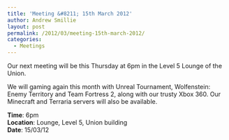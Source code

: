```yaml
---
title: 'Meeting &#8211; 15th March 2012'
author: Andrew Smillie
layout: post
permalink: /2012/03/meeting-15th-march-2012/
categories:
  - Meetings
---
```

Our next meeting will be this Thursday at 6pm in the Level 5 Lounge of the Union.

We will gaming again this month with Unreal Tournament, Wolfenstein: Enemy Territory and Team Fortress 2, along with our trusty Xbox 360. Our Minecraft and Terraria servers will also be available.

**Time**: 6pm  
**Location**: Lounge, Level 5, Union building  
**Date**: 15/03/12